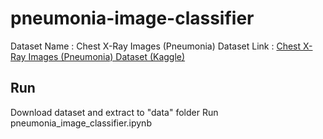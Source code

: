 # pneumonia-image-classifier

Dataset Name     : Chest X-Ray Images (Pneumonia)
Dataset Link     : <a href=https://www.kaggle.com/paultimothymooney/chest-xray-pneumonia>Chest X-Ray Images (Pneumonia) Dataset (Kaggle)</a>

## Run

Download dataset and extract to "data" folder
Run pneumonia_image_classifier.ipynb